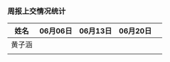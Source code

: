 ### 周报上交情况统计

| 姓名   | 06月06日 | 06月13日 | 06月20日 |      |
| ------ | -------- | -------- | -------- | ---- |
| 黄子涵 |          |          |          |      |
|        |          |          |          |      |

